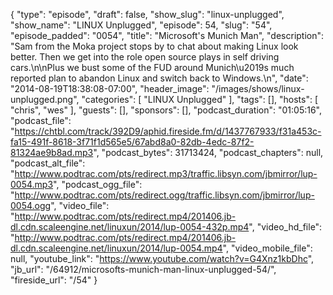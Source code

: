 {
  "type": "episode",
  "draft": false,
  "show_slug": "linux-unplugged",
  "show_name": "LINUX Unplugged",
  "episode": 54,
  "slug": "54",
  "episode_padded": "0054",
  "title": "Microsoft's Munich Man",
  "description": "Sam from the Moka project stops by to chat about making Linux look better. Then we get into the role open source plays in self driving cars.\n\nPlus we bust some of the FUD around Munich\u2019s much reported plan to abandon Linux and switch back to Windows.\n",
  "date": "2014-08-19T18:38:08-07:00",
  "header_image": "/images/shows/linux-unplugged.png",
  "categories": [
    "LINUX Unplugged"
  ],
  "tags": [],
  "hosts": [
    "chris",
    "wes"
  ],
  "guests": [],
  "sponsors": [],
  "podcast_duration": "01:05:16",
  "podcast_file": "https://chtbl.com/track/392D9/aphid.fireside.fm/d/1437767933/f31a453c-fa15-491f-8618-3f71f1d565e5/67abd8a0-82db-4edc-87f2-81324ae9b8ad.mp3",
  "podcast_bytes": 31713424,
  "podcast_chapters": null,
  "podcast_alt_file": "http://www.podtrac.com/pts/redirect.mp3/traffic.libsyn.com/jbmirror/lup-0054.mp3",
  "podcast_ogg_file": "http://www.podtrac.com/pts/redirect.ogg/traffic.libsyn.com/jbmirror/lup-0054.ogg",
  "video_file": "http://www.podtrac.com/pts/redirect.mp4/201406.jb-dl.cdn.scaleengine.net/linuxun/2014/lup-0054-432p.mp4",
  "video_hd_file": "http://www.podtrac.com/pts/redirect.mp4/201406.jb-dl.cdn.scaleengine.net/linuxun/2014/lup-0054.mp4",
  "video_mobile_file": null,
  "youtube_link": "https://www.youtube.com/watch?v=G4Xnz1kbDhc",
  "jb_url": "/64912/microsofts-munich-man-linux-unplugged-54/",
  "fireside_url": "/54"
}


